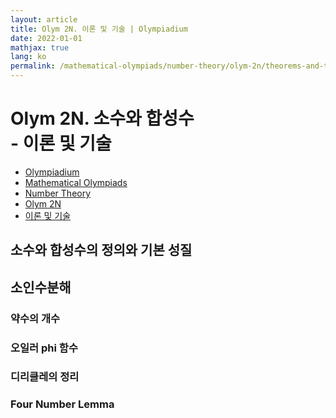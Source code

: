 ```yaml
---
layout: article
title: Olym 2N. 이론 및 기술 | Olympiadium
date: 2022-01-01
mathjax: true
lang: ko
permalink: /mathematical-olympiads/number-theory/olym-2n/theorems-and-techniques/
---
```

# Olym 2N. 소수와 합성수 <br> <ssup> - 이론 및 기술</ssup>

<ul class="breadcrumb">
	<li><a href="{{ site.homeurl }}">Olympiadium</a></li> 
	<li><a href="{{ site.homeurl }}mathematical-olympiads/">Mathematical Olympiads</a></li> 
	<li><a href="{{ site.homeurl }}mathematical-olympiads/number-theory/">Number Theory</a></li> 
	<li><a href="{{ site.homeurl }}mathematical-olympiads/number-theory/olym-2n/">Olym 2N</a></li> 
	<li><a href="{{ site.homeurl }}mathematical-olympiads/number-theory/olym-2n/theorems-and-techniques/">이론 및 기술</a></li>
</ul>

## 소수와 합성수의 정의와 기본 성질

## 소인수분해

### 약수의 개수

### 오일러 phi 함수

### 디리클레의 정리

### Four Number Lemma
